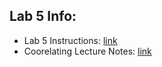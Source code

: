 Lab 5 Info:
----------------
* Lab 5 Instructions: [link](http://cs.millersville.edu/~trogers/csci406/2020_fall/labs/Lab5.pdf)
* Coorelating Lecture Notes: [link](http://cs.millersville.edu/~trogers/csci406/2020_fall/lectures/lecture7_notes.html)
